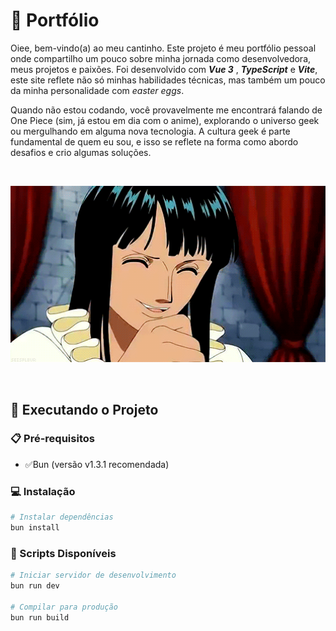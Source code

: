 # 🌟 Portfólio

Oiee, bem-vindo(a) ao meu cantinho. Este projeto é meu portfólio pessoal
onde compartilho um pouco sobre minha jornada como desenvolvedora, meus projetos
e paixões. Foi desenvolvido com _**Vue 3**_ , _**TypeScript**_ e _**Vite**_, este site reflete não só
minhas habilidades técnicas, mas também um pouco da minha personalidade com _easter eggs_.

Quando não estou codando, você provavelmente me encontrará falando de One Piece
(sim, já estou em dia com o anime), explorando o universo geek ou mergulhando
em alguma nova tecnologia. A cultura geek é parte fundamental de quem eu sou, e
isso se reflete na forma como abordo desafios e crio algumas soluções.

<br>
<p align="center">
  <img src="public/images/tumblr_mgkl3rgYoJ1s2axdno1_500.gif" alt="Nico Robin One Piece" width="600" />
</p>
<br> 


## 🚀 Executando o Projeto

### 📋 Pré-requisitos

- ✅Bun (versão v1.3.1 recomendada)

### 💻 Instalação

```bash
# Instalar dependências
bun install

```

### 📜 Scripts Disponíveis

```bash
# Iniciar servidor de desenvolvimento
bun run dev

# Compilar para produção
bun run build


```

